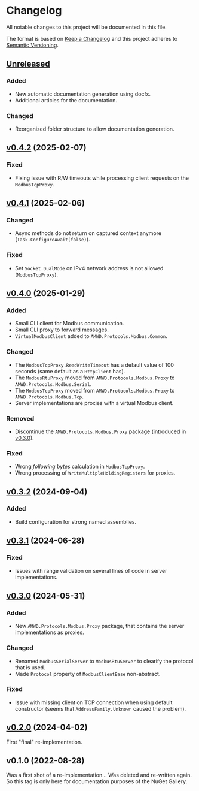 # Changelog

All notable changes to this project will be documented in this file.

The format is based on [Keep a Changelog](https://keepachangelog.com/en/1.1.0/)
and this project adheres to [Semantic Versioning](https://semver.org/spec/v2.0.0.html).

## [Unreleased]

### Added

- New automatic documentation generation using docfx.
- Additional articles for the documentation.

### Changed

- Reorganized folder structure to allow documentation generation.


## [v0.4.2] (2025-02-07)

### Fixed

- Fixing issue with R/W timeouts while processing client requests on the `ModbusTcpProxy`.


## [v0.4.1] (2025-02-06)

### Changed

- Async methods do not return on captured context anymore (`Task.ConfigureAwait(false)`).

### Fixed

- Set `Socket.DualMode` on IPv4 network address is not allowed (`ModbusTcpProxy`).


## [v0.4.0] (2025-01-29)

### Added

- Small CLI client for Modbus communication.
- Small CLI proxy to forward messages.
- `VirtualModbusClient` added to `AMWD.Protocols.Modbus.Common`.

### Changed

- The `ModbusTcpProxy.ReadWriteTimeout` has a default value of 100 seconds (same default as a `HttpClient` has).
- The `ModbusRtuProxy` moved from `AMWD.Protocols.Modbus.Proxy` to `AMWD.Protocols.Modbus.Serial`.
- The `ModbusTcpProxy` moved from `AMWD.Protocols.Modbus.Proxy` to `AMWD.Protocols.Modbus.Tcp`.
- Server implementations are proxies with a virtual Modbus client.

### Removed

- Discontinue the `AMWD.Protocols.Modbus.Proxy` package (introduced in [v0.3.0]).

### Fixed

- Wrong _following bytes_ calculation in `ModbusTcpProxy`.
- Wrong processing of `WriteMultipleHoldingRegisters` for proxies.


## [v0.3.2] (2024-09-04)

### Added

- Build configuration for strong named assemblies.


## [v0.3.1] (2024-06-28)

### Fixed

- Issues with range validation on several lines of code in server implementations.


## [v0.3.0] (2024-05-31)

### Added

- New `AMWD.Protocols.Modbus.Proxy` package, that contains the server implementations as proxies.

### Changed

- Renamed `ModbusSerialServer` to `ModbusRtuServer` to clearify the protocol that is used.
- Made `Protocol` property of `ModbusClientBase` non-abstract.

### Fixed

- Issue with missing client on TCP connection when using default constructor (seems that `AddressFamily.Unknown` caused the problem).


## [v0.2.0] (2024-04-02)

First "final" re-implementation.


## v0.1.0 (2022-08-28)

Was a first shot of a re-implementation... Was deleted and re-written again.    
So this tag is only here for documentation purposes of the NuGet Gallery.



[Unreleased]: https://github.com/AM-WD/AMWD.Protocols.Modbus/compare/v0.4.2...HEAD
[v0.4.2]: https://github.com/AM-WD/AMWD.Protocols.Modbus/compare/v0.4.1...v0.4.2
[v0.4.1]: https://github.com/AM-WD/AMWD.Protocols.Modbus/compare/v0.4.0...v0.4.1
[v0.4.0]: https://github.com/AM-WD/AMWD.Protocols.Modbus/compare/v0.3.2...v0.4.0
[v0.3.2]: https://github.com/AM-WD/AMWD.Protocols.Modbus/compare/v0.3.1...v0.3.2
[v0.3.1]: https://github.com/AM-WD/AMWD.Protocols.Modbus/compare/v0.3.0...v0.3.1
[v0.3.0]: https://github.com/AM-WD/AMWD.Protocols.Modbus/compare/v0.2.0...v0.3.0
[v0.2.0]: https://github.com/AM-WD/AMWD.Protocols.Modbus/tree/v0.2.0
